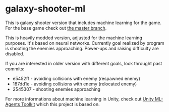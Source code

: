 # galaxy-shooter-ml
This is galaxy shooter version that includes machine learning for the game. For the base game check out [the master branch](https://github.com/MaciejWanat/galaxy-shooter-ml/tree/master).

This is heavily modded version, adjusted for the machine learning purposes. It's based on neural networks. Currently goal realized by program is shooting the enemies approaching. Power-ups and raising difficulty are disabled.

If you are interested in older version with different goals, look throught past commits:
- e5452ff - avoiding collisions with enemy (respawned enemy)
- 187dd1e - avoiding collisions with enemy (relocated enemy)
- 2545307 - shooting enemies approaching

For more informations about machine learning in Unity, check out [Unity ML-Agents Toolkit](https://github.com/Unity-Technologies/ml-agents) which this project is based on.
